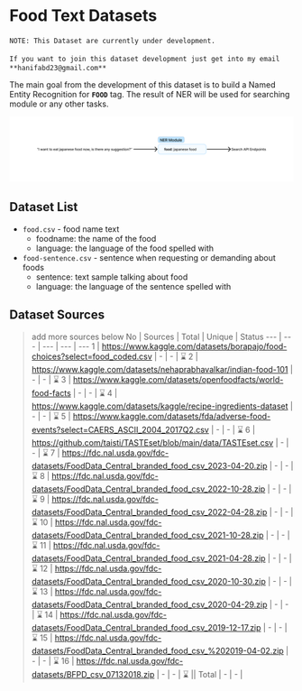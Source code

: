 # **Food Text Datasets**

```
NOTE: This Dataset are currently under development. 

If you want to join this dataset development just get into my email **hanifabd23@gmail.com**
```

The main goal from the development of this dataset is to build a Named Entity Recognition for **`FOOD`** tag. The result of NER will be used for searching module or any other tasks.

![pic-1](https://raw.githubusercontent.com/hanifabd/food-text-dataset/master/assets/pic1.png)

## **Dataset List**

- `food.csv` - food name text
    - foodname: the name of the food
    - language: the language of the food spelled with
- `food-sentence.csv` - sentence when requesting or demanding about foods
    - sentence: text sample talking about food
    - language: the language of the sentence spelled with


## **Dataset Sources**
> add more sources below
No | Sources | Total | Unique | Status 
 --- | --- | --- | --- | ---
1 | https://www.kaggle.com/datasets/borapajo/food-choices?select=food_coded.csv | - | - | ⌛
2 | https://www.kaggle.com/datasets/nehaprabhavalkar/indian-food-101 | - | - | ⌛
3 | https://www.kaggle.com/datasets/openfoodfacts/world-food-facts | - | - | ⌛
4 | https://www.kaggle.com/datasets/kaggle/recipe-ingredients-dataset | - | - | ⌛
5 | https://www.kaggle.com/datasets/fda/adverse-food-events?select=CAERS_ASCII_2004_2017Q2.csv | - | - | ⌛
6 | https://github.com/taisti/TASTEset/blob/main/data/TASTEset.csv | - | - | ⌛
7 | https://fdc.nal.usda.gov/fdc-datasets/FoodData_Central_branded_food_csv_2023-04-20.zip | - | - | ⌛
8 | https://fdc.nal.usda.gov/fdc-datasets/FoodData_Central_branded_food_csv_2022-10-28.zip | - | - | ⌛
9 | https://fdc.nal.usda.gov/fdc-datasets/FoodData_Central_branded_food_csv_2022-04-28.zip | - | - | ⌛
10 | https://fdc.nal.usda.gov/fdc-datasets/FoodData_Central_branded_food_csv_2021-10-28.zip | - | - | ⌛
11 | https://fdc.nal.usda.gov/fdc-datasets/FoodData_Central_branded_food_csv_2021-04-28.zip | - | - | ⌛
12 | https://fdc.nal.usda.gov/fdc-datasets/FoodData_Central_branded_food_csv_2020-10-30.zip | - | - | ⌛
13 | https://fdc.nal.usda.gov/fdc-datasets/FoodData_Central_branded_food_csv_2020-04-29.zip | - | - | ⌛
14 | https://fdc.nal.usda.gov/fdc-datasets/FoodData_Central_branded_food_csv_2019-12-17.zip | - | - | ⌛
15 | https://fdc.nal.usda.gov/fdc-datasets/FoodData_Central_branded_food_csv_%202019-04-02.zip | - | - | ⌛
16 | https://fdc.nal.usda.gov/fdc-datasets/BFPD_csv_07132018.zip | - | - | ⌛
  || Total | - | - |
